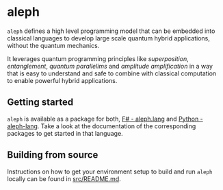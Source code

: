 # aleph

`aleph` defines a high level programming model that can be embedded into classical languages to develop large scale quantum hybrid applications, without the quantum mechanics.

It leverages quantum programming principles like *superposition*, *entanglement*, *quantum parallelims* and *amplitude amplification* in a way that is easy to understand and safe to combine with classical computation to enable powerful hybrid applications.

## Getting started

`aleph` is available as a package for both, [F# - aleph.lang](https://www.nuget.org/packages/aleph.lang) and [Python - aleph-lang](https://pypi.org/project/aleph-lang/). Take a look at the documentation of the corresponding packages to get started in that language.

## Building from source

Instructions on how to get your environment setup to build and run `aleph` locally can be found in [src/README.md](src/README.md).

